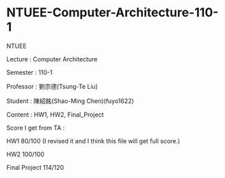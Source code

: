 # NTUEE-Computer-Architecture-110-1

NTUEE

Lecture : Computer Architecture

Semester : 110-1

Professor : 劉宗德(Tsung-Te Liu)

Student : 陳紹銘(Shao-Ming Chen)(fuyo1622)

Content : HW1, HW2, Final_Project

Score I get from TA : 

HW1 80/100 (I revised it and I think this file will get full score.)

HW2 100/100

Final Project 114/120

